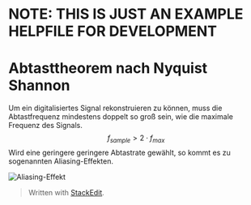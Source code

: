 # NOTE: THIS IS JUST AN EXAMPLE HELPFILE FOR DEVELOPMENT

# Abtasttheorem nach Nyquist Shannon

Um ein digitalisiertes Signal rekonstruieren zu können, muss die Abtastfrequenz mindestens doppelt so groß sein, wie die maximale Frequenz des Signals.
$$f_{sample}>2\cdot f_{max}$$
Wird eine geringere geringere Abtastrate gewählt, so kommt es zu sogenannten Aliasing-Effekten.

![Aliasing-Effekt][1]

> Written with [StackEdit](https://stackedit.io/).


  [1]: http://comet.ilr.tu-berlin.de/appdocs/pics/Aliasing.jpg
